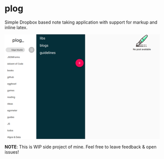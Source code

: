 plog
=============
Simple Dropbox based note taking application with support for markup and inline latex.

<p>
    <img src="/screenshots/screenshot.png?raw=true" />
</p>


**NOTE**: This is WIP side project of mine. Feel free to leave feedback & open issues!  

